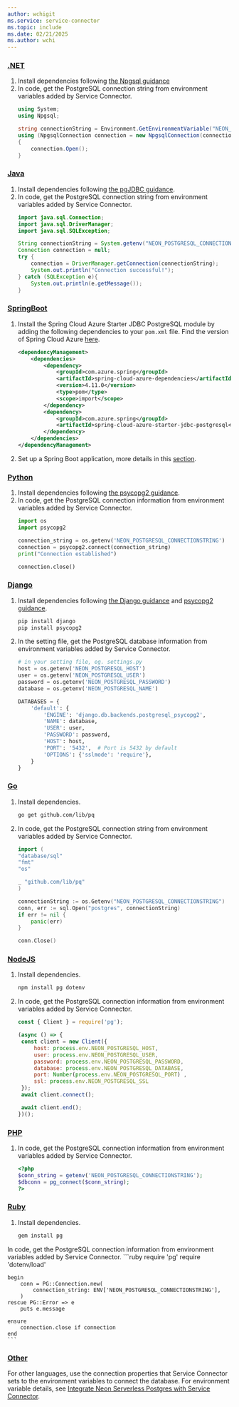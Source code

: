 ```yaml
---
author: wchigit
ms.service: service-connector
ms.topic: include
ms.date: 02/21/2025
ms.author: wchi
---
```


### [.NET](#tab/dotnet)

1. Install dependencies following [the Npgsql guidance](https://www.npgsql.org/doc/installation.html)
1. In code, get the PostgreSQL connection string from environment variables added by Service Connector.
    ```csharp
    using System;
    using Npgsql;
   
    string connectionString = Environment.GetEnvironmentVariable("NEON_POSTGRESQL_CONNECTIONSTRING");
    using (NpgsqlConnection connection = new NpgsqlConnection(connectionString))
    {
        connection.Open();
    }
    ```

### [Java](#tab/java)

1. Install dependencies following [the pgJDBC guidance](https://jdbc.postgresql.org/documentation/).
1. In code, get the PostgreSQL connection string from environment variables added by Service Connector.
    ```java
    import java.sql.Connection;
    import java.sql.DriverManager;
    import java.sql.SQLException;

    String connectionString = System.getenv("NEON_POSTGRESQL_CONNECTIONSTRING");
    Connection connection = null;
    try {
        connection = DriverManager.getConnection(connectionString);
        System.out.println("Connection successful!");
    } catch (SQLException e){
        System.out.println(e.getMessage());
    }
   ```

### [SpringBoot](#tab/springBoot)

1. Install the Spring Cloud Azure Starter JDBC PostgreSQL module by adding the following dependencies to your `pom.xml` file. Find the version of Spring Cloud Azure [here](https://github.com/Azure/azure-sdk-for-java/wiki/Spring-Versions-Mapping#which-version-of-spring-cloud-azure-should-i-use).
    ```xml
    <dependencyManagement>
        <dependencies>
            <dependency>
                <groupId>com.azure.spring</groupId>
                <artifactId>spring-cloud-azure-dependencies</artifactId>
                <version>4.11.0</version>
                <type>pom</type>
                <scope>import</scope>
            </dependency>
            <dependency>
                <groupId>com.azure.spring</groupId>
                <artifactId>spring-cloud-azure-starter-jdbc-postgresql</artifactId>
            </dependency>
        </dependencies>
    </dependencyManagement>
    ```
1. Set up a Spring Boot application, more details in this [section](/azure/developer/java/spring-framework/configure-spring-data-jpa-with-azure-postgresql?tabs=password%2Cservice-connector).

### [Python](#tab/python)

1. Install dependencies following [the psycopg2 guidance](https://pypi.org/project/psycopg2/).
1. In code, get the PostgreSQL connection information from environment variables added by Service Connector.
   ```python
   import os
   import psycopg2
   
   connection_string = os.getenv('NEON_POSTGRESQL_CONNECTIONSTRING')
   connection = psycopg2.connect(connection_string)
   print("Connection established")
   
   connection.close()
   ```

### [Django](#tab/django)

1. Install dependencies following [the Django guidance](https://docs.djangoproject.com/en/4.2/topics/install/) and [psycopg2 guidance](https://pypi.org/project/psycopg2/).
   ```bash
   pip install django
   pip install psycopg2
   ```
1. In the setting file, get the PostgreSQL database information from environment variables added by Service Connector.
   ```python
   # in your setting file, eg. settings.py
   host = os.getenv('NEON_POSTGRESQL_HOST')
   user = os.getenv('NEON_POSTGRESQL_USER')
   password = os.getenv('NEON_POSTGRESQL_PASSWORD')
   database = os.getenv('NEON_POSTGRESQL_NAME')
   
   DATABASES = {
       'default': {
           'ENGINE': 'django.db.backends.postgresql_psycopg2',
           'NAME': database,
           'USER': user,
           'PASSWORD': password,
           'HOST': host,
           'PORT': '5432',  # Port is 5432 by default 
           'OPTIONS': {'sslmode': 'require'},
       }
   }
   ```

### [Go](#tab/go)

1. Install dependencies.
    ```bash
    go get github.com/lib/pq
    ```
1. In code, get the PostgreSQL connection string from environment variables added by Service Connector.
    ```go
    import (
    "database/sql"
    "fmt"
    "os"

	_ "github.com/lib/pq"
    )

    connectionString := os.Getenv("NEON_POSTGRESQL_CONNECTIONSTRING")
    conn, err := sql.Open("postgres", connectionString)
	if err != nil {
		panic(err)
	}

	conn.Close()
    ```

### [NodeJS](#tab/nodejs)

1. Install dependencies.
    ```bash
    npm install pg dotenv
    ```
1. In code, get the PostgreSQL connection information from environment variables added by Service Connector.
   ```javascript
   const { Client } = require('pg');
   
   (async () => {
    const client = new Client({
        host: process.env.NEON_POSTGRESQL_HOST,
        user: process.env.NEON_POSTGRESQL_USER,
        password: process.env.NEON_POSTGRESQL_PASSWORD,
        database: process.env.NEON_POSTGRESQL_DATABASE,
        port: Number(process.env.NEON_POSTGRESQL_PORT) ,
        ssl: process.env.NEON_POSTGRESQL_SSL
    });
    await client.connect();

    await client.end();
   })();
   ```

### [PHP](#tab/php)

1. In code, get the PostgreSQL connection information from environment variables added by Service Connector.
    ```php
    <?php
    $conn_string = getenv('NEON_POSTGRESQL_CONNECTIONSTRING');
    $dbconn = pg_connect($conn_string);
    ?>
    ```

### [Ruby](#tab/ruby)

1. Install dependencies.
   ```bash
   gem install pg
   ```
In code, get the PostgreSQL connection information from environment variables added by Service Connector.
    ```ruby
    require 'pg'
    require 'dotenv/load'

    begin
        conn = PG::Connection.new(
            connection_string: ENV['NEON_POSTGRESQL_CONNECTIONSTRING'],
        )
    rescue PG::Error => e
        puts e.message

    ensure
        connection.close if connection
    end
    ```

### [Other](#tab/none)
For other languages, use the connection properties that Service Connector sets to the environment variables to connect the database. For environment variable details, see [Integrate Neon Serverless Postgres with Service Connector](../how-to-integrate-neon-postgres.md).
